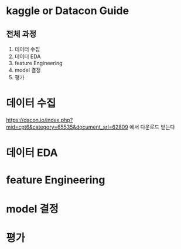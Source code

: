 kaggle or Datacon Guide
================
전체 과정
--------
1. 데이터 수집
2. 데이터 EDA
3. feature Engineering
4. model 결정
5. 평가


# 데이터 수집
https://dacon.io/index.php?mid=cpt6&category=65535&document_srl=62809 에서 다운로드 받는다


# 데이터 EDA




# feature Engineering




# model 결정




# 평가



